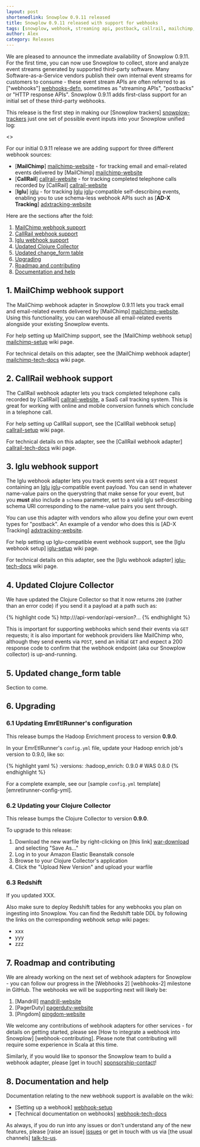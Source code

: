 ```yaml
---
layout: post
shortenedlink: Snowplow 0.9.11 released
title: Snowplow 0.9.11 released with support for webhooks
tags: [snowplow, webhook, streaming api, postback, callrail, mailchimp, ad-x tracking]
author: Alex
category: Releases
---
```


We are pleased to announce the immediate availability of Snowplow 0.9.11. For the first time, you can now use Snowplow to collect, store and analyze event streams generated by supported third-party software. Many Software-as-a-Service vendors publish their own internal event streams for customers to consume - these event stream APIs are often referred to as ["webhooks"] [webhooks-defn], sometimes as "streaming APIs", "postbacks" or "HTTP response APIs". Snowplow 0.9.11 adds first-class support for an initial set of these third-party webhooks.

This release is the first step in making our [Snowplow trackers] [snowplow-trackers] just one set of possible event inputs into your Snowplow unified log:

<<ADD IMAGE>>

For our initial 0.9.11 release we are adding support for three different webhook sources:

* [**MailChimp**] [mailchimp-website] - for tracking email and email-related events delivered by [MailChimp] [mailchimp-website]
* [**CallRail**] [callrail-website] - for tracking completed telephone calls recorded by [CallRail] [callrail-website]
* [**Iglu**] [iglu] - for tracking [Iglu] [iglu]-compatible self-describing events, enabling you to use schema-less webhook APIs such as [**AD-X Tracking**] [adxtracking-website]

Here are the sections after the fold:

1. [MailChimp webhook support](/blog/2014/11/10/snowplow-0.9.11-released-with-webhook-support/#mailchimp)
2. [CallRail webhook support](/blog/2014/11/10/snowplow-0.9.11-released-with-webhook-support/#callrail)
3. [Iglu webhook support](/blog/2014/11/10/snowplow-0.9.11-released-with-webhook-support/#iglu)
4. [Updated Clojure Collector](/blog/2014/11/10/snowplow-0.9.11-released-with-webhook-support/#clj-collector)
5. [Updated change_form table](/blog/2014/11/10/snowplow-0.9.11-released-with-webhook-support/#change-form)
6. [Upgrading](/blog/2014/11/10/snowplow-0.9.11-released-with-webhook-support/#upgrading)
7. [Roadmap and contributing](/blog/2014/11/10/snowplow-0.9.11-released-with-webhook-support/#roadmap-etc)
8. [Documentation and help](/blog/2014/11/10/snowplow-0.9.11-released-with-webhook-support/#help)

<!--more-->

<h2><a name="mailchimp">1. MailChimp webhook support</a></h2>

The MailChimp webhook adapter in Snowplow 0.9.11 lets you track email and email-related events delivered by [MailChimp] [mailchimp-website]. Using this functionality, you can warehouse all email-related events alongside your existing Snowplow events.

For help setting up MailChimp support, see the [MailChimp webhook setup] [mailchimp-setup] wiki page. 

For technical details on this adapter, see the [MailChimp webhook adapter] [mailchimp-tech-docs] wiki page.

<h2><a name="callrail">2. CallRail webhook support</a></h2>

The CallRail webhook adapter lets you track completed telephone calls recorded by [CallRail] [callrail-website], a SaaS call tracking system. This is great for working with online and mobile conversion funnels which conclude in a telephone call.

For help setting up CallRail support, see the [CallRail webhook setup] [callrail-setup] wiki page. 

For technical details on this adapter, see the [CallRail webhook adapter] [callrail-tech-docs] wiki page.

<h2><a name="iglu">3. Iglu webhook support</a></h2>

The Iglu webhook adapter lets you track events sent via a `GET` request containing an [Iglu] [iglu]-compatible event payload. You can send in whatever name-value pairs on the querystring that make sense for your event, but you **must** also include a `schema` parameter, set to a valid Iglu self-describing schema URI corresponding to the name-value pairs you sent through. 

You can use this adapter with vendors who allow you define your own event types for "postback". An example of a vendor who does this is [AD-X Tracking] [adxtracking-website].

For help setting up Iglu-compatible event webhook support, see the [Iglu webhook setup] [iglu-setup] wiki page. 

For technical details on this adapter, see the [Iglu webhook adapter] [iglu-tech-docs] wiki page.

<h2><a name="clj-collector">4. Updated Clojure Collector</a></h2>

We have updated the Clojure Collector so that it now returns `200` (rather than an error code) if you send it a payload at a path such as:

{% highlight code %}
http://<collector host>/api-vendor/api-version?...
{% endhighlight %}

This is important for supporting webhooks which send their events via `GET` requests; it is also important for webhook providers like MailChimp who, although they send events via `POST`, send an initial `GET` and expect a 200 response code to confirm that the webhook endpoint (aka our Snowplow collector) is up-and-running.

<h2><a name="change-form">5. Updated change_form table</a></h2>



Section to come.

<h2><a name="upgrading">6. Upgrading</a></h2>

<div class="html">
<h3><a name="configuring-emretlrunner">6.1 Updating EmrEtlRunner's configuration</a></h3>
</div>

This release bumps the Hadoop Enrichment process to version **0.9.0**.

In your EmrEtlRunner's `config.yml` file, update your Hadoop enrich job's version to 0.9.0, like so:

{% highlight yaml %}
  :versions:
    :hadoop_enrich: 0.9.0 # WAS 0.8.0
{% endhighlight %}

For a complete example, see our [sample `config.yml` template] [emretlrunner-config-yml].

<div class="html">
<h3><a name="upgrading-collector">6.2 Updating your Clojure Collector</a></h3>
</div>

This release bumps the Clojure Collector to version **0.9.0**.

To upgrade to this release:

1. Download the new warfile by right-clicking on [this link] [war-download] and selecting "Save As..."
2. Log in to your Amazon Elastic Beanstalk console
3. Browse to your Clojure Collector's application
4. Click the "Upload New Version" and upload your warfile

<div class="html">
<h3><a name="upgrading-change-form">6.3 Redshift</a></h3>
</div>

If you updated XXX.

Also make sure to deploy Redshift tables for any webhooks you plan on ingesting into Snowplow. You can find the Redshift table DDL by following the links on the corresponding webhook setup wiki pages:

* xxx
* yyy
* zzz

<h2><a name="roadmap-etc">7. Roadmap and contributing</a></h2>

We are already working on the next set of webhook adapters for Snowplow - you can follow our progress in the [Webhooks 2] [webhooks-2] milestone in GitHub. The webhooks we will be supporting next will likely be:

1. [Mandrill] [mandrill-website]
2. [PagerDuty] [pagerduty-website]
3. [Pingdom] [pingdom-website]

We welcome any contributions of webhook adapters for other services - for details on getting started, please see [How to integrate a webhook into Snowplow] [webhook-contributing]. Please note that contributing will require some experience in Scala at this time.

Similarly, if you would like to sponsor the Snowplow team to build a webhook adapter, please [get in touch] [sponsorship-contact]!

<h2><a name="help">8. Documentation and help</a></h2>

Documentation relating to the new webhook support is available on the wiki:

* [Setting up a webhook] [webhook-setup]
* [Technical documentation on webhooks] [webhook-tech-docs]

As always, if you do run into any issues or don't understand any of the new features, please [raise an issue] [issues] or get in touch with us via [the usual channels] [talk-to-us].

[webhooks-defn]: http://en.wikipedia.org/wiki/Webhook

[iglu]: https://github.com/snowplow/iglu	
[callrail-website]: http://www.callrail.com/
[mailchimp-website]: http://mailchimp.com/
[adxtracking-website]: http://adxtracking.com/

[snowplow-trackers]: http://snowplowanalytics.com/technology/index.html

[webhook-setup]: https://github.com/snowplow/snowplow/wiki/Setting-up-a-Webhook
[mailchimp-setup]: https://github.com/snowplow/snowplow/wiki/MailChimp-webhook-setup
[callrail-setup]: https://github.com/snowplow/snowplow/wiki/CallRail-webhook-setup
[iglu-setup]: https://github.com/snowplow/snowplow/wiki/Iglu-webhook-setup
[webhook-tech-docs]: https://github.com/snowplow/snowplow/wiki/Snowplow-technical-documentation#1b-webhooks
[mailchimp-tech-docs]: https://github.com/snowplow/snowplow/wiki/MailChimp-webhook-adapter
[callrail-tech-docs]: https://github.com/snowplow/snowplow/wiki/CallRail-webhook-adapter
[iglu-tech-docs]: https://github.com/snowplow/snowplow/wiki/Iglu-webhook-adapter

[war-download]: http://s3-eu-west-1.amazonaws.com/snowplow-hosted-assets/2-collectors/clojure-collector/clojure-collector-0.9.0-standalone.war

[mandrill-website]: https://mandrill.com/
[pagerduty-website]: http://www.pagerduty.com/
[pingdom-website]: https://www.pingdom.com/

[sponsorship-contact]: mailto:contact@snowplowanalytics.com
[issues]: https://github.com/snowplow/snowplow/issues
[talk-to-us]: https://github.com/snowplow/snowplow/wiki/Talk-to-us

